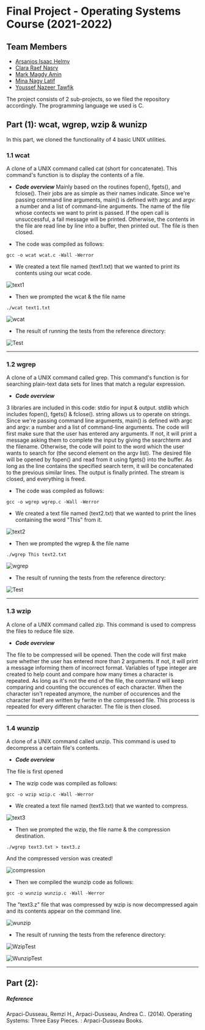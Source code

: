 # Final Project - Operating Systems Course (2021-2022)
## Team Members
- [Arsanios Isaac Helmy](https://github.com/arsaniisaac)
- [Clara Raef Nasry](https://github.com/Clara-Raef)
- [Mark Magdy Amin](https://github.com/markmagdy822000)
- [Mina Nagy Latif](https://github.com/MinaNagyLatif)
- [Youssef Nazeer Tawfik](https://github.com/Yousef-nazeer)

The project consists of 2 sub-projects, so we filed the repository accordingly. 
The programming language we used is C.


## Part (1): wcat, wgrep, wzip & wunizp
In this part, we cloned the functionality of 4 basic UNIX utilities.


### 1.1 wcat

A clone of a UNIX command called cat (short for concatenate). This command's function is to display the contents of a file.

- ***Code overview***
Mainly based on the routines fopen(), fgets(), and fclose(). Their jobs are as simple as their names indicate.
Since we're passing command line arguments, main() is defined with argc and argv: a number and a list of command-line arguments.
The name of the file whose contects we want to print is passed. If the open call is unsuccessful, a fail message will be printed. Otherwise, the contents in the file are read line by line into a buffer, then printed out. The file is then closed.

- The code was compiled as follows:

```
gcc -o wcat wcat.c -Wall -Werror
```

- We created a text file named (text1.txt) that we wanted to print its contents using our wcat code.

![text1](https://github.com/Clara-Raef/OS-Final-Project/blob/main/Part%201/wcat/test/WCAT%20-%20Text%20file.png)

- Then we prompted the wcat & the file name

```
./wcat text1.txt
```

![wcat](https://github.com/Clara-Raef/OS-Final-Project/blob/main/Part%201/wcat/test/WCAT.png)

- The result of running the tests from the reference directory:

![Test](https://github.com/Clara-Raef/OS-Final-Project/blob/main/Part%201/wcat/test/WCAT%20TEST.jpeg)
_____________________________________________________________________________________________________________________________________________

### 1.2 wgrep

A clone of a UNIX command called grep. This command's function is for searching plain-text data sets for lines that match a regular expression.

- ***Code overview***

3 libraries are included in this code: stdio for input & output. stdlib which includes fopen(), fgets() & fclose(). string allows us to operate on strings.
Since we're passing command line arguments, main() is defined with argc and argv: a number and a list of command-line arguments.
The code will first make sure that the user has entered any arguments. If not, it will print a message asking them to complete the input by giving the searchterm and the filename. Otherwise, the code will point to the word which the user wants to search for (the second element on the argv list). The desired file will be opened by fopen() and read from it using fgets() into the buffer. As long as the line contains the specified search term, it will be concatenated to the previous similar lines. The output is finally printed. The stream is closed, and everything is freed.

- The code was compiled as follows:

```
gcc -o wgrep wgrep.c -Wall -Werror
```

- We created a text file named (text2.txt) that we wanted to print the lines containing the word "This" from it.

![text2](https://github.com/Clara-Raef/OS-Final-Project/blob/main/Part%201/wgrep/test/WGREP%20-%20Text%20file.png)

- Then we prompted the wgrep & the file name

```
./wgrep This text2.txt
```

![wgrep](https://github.com/Clara-Raef/OS-Final-Project/blob/main/Part%201/wgrep/test/WGREP.png)

- The result of running the tests from the reference directory:

![Test](https://github.com/Clara-Raef/OS-Final-Project/blob/main/Part%201/wgrep/test/WGREP%20TEST.jpeg)
_____________________________________________________________________________________________________________________________________________

### 1.3 wzip

A clone of a UNIX command called zip. This command is used to compress the files to reduce file size.

- ***Code overview***

The file to be compressed will be opened. Then the code will first make sure whether the user has entered more than 2 arguments. If not, it will print a message informing them of incorrect format. Variables of type integer are created to help count and compare how many times a character is repeated. As long as it's not the end of the file, the command will keep comparing and counting the occurences of each character. When the character isn't repeated anymore, the number of occurences and the character itself are written by fwrite in the compressed file. This process is repeated for every different character. The file is then closed.
_____________________________________________________________________________________________________________________________________________

### 1.4 wunzip

A clone of a UNIX command called unzip. This command is used to decompress a certain file's contents.

- ***Code overview***

The file is first opened 




- The wzip code was compiled as follows:

```
gcc -o wzip wzip.c -Wall -Werror
```

- We created a text file named (text3.txt) that we wanted to compress.

![text3](https://github.com/Clara-Raef/OS-Final-Project/blob/main/Part%201/wzip%20%26%20wunzip/test/WZIP%20-%20Text%20file.png)

- Then we prompted the wzip, the file name & the compression destination.

```
./wgrep text3.txt > text3.z
```

And the compressed version was created!

![compression](https://github.com/Clara-Raef/OS-Final-Project/blob/main/Part%201/wzip%20%26%20wunzip/test/Screen%20Shot%202022-01-05%20at%201.23.50%20AM.png)

- Then we compiled the wunzip code as follows:

```
gcc -o wunzip wunzip.c -Wall -Werror
```

The "text3.z" file that was compressed by wzip is now decompressed again and its contents appear on the command line.

![wunzip](https://github.com/Clara-Raef/OS-Final-Project/blob/main/Part%201/wzip%20%26%20wunzip/test/WZIP%20-%20WUNZIP.jpeg)

- The result of running the tests from the reference directory:

![WzipTest](https://github.com/Clara-Raef/OS-Final-Project/blob/main/Part%201/wzip%20%26%20wunzip/test/WZIP%20TEST.jpeg)

![WunzipTest](https://github.com/Clara-Raef/OS-Final-Project/blob/main/Part%201/wzip%20%26%20wunzip/test/WUNZIP%20TEST.jpeg)
_____________________________________________________________________________________________________________________________________________
## Part (2): 



##### Reference
Arpaci-Dusseau, Remzi H., Arpaci-Dusseau, Andrea C.. (2014). Operating Systems: Three Easy Pieces. : Arpaci-Dusseau Books.




